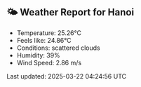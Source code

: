 <!-- WEATHER-START -->
## 🌤 Weather Report for Hanoi

- Temperature: 25.26°C
- Feels like: 24.86°C
- Conditions: scattered clouds
- Humidity: 39%
- Wind Speed: 2.86 m/s

Last updated: 2025-03-22 04:24:56 UTC
<!-- WEATHER-END -->
